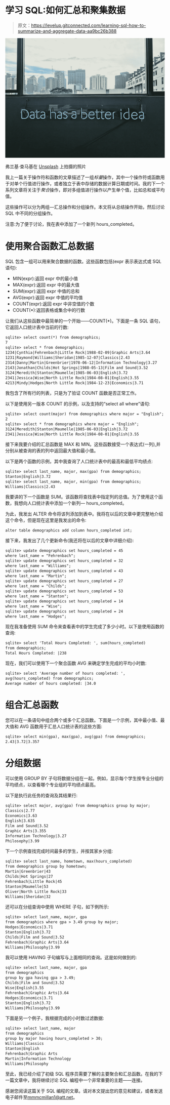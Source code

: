 # 学习 SQL:如何汇总和聚集数据

> 原文：<https://levelup.gitconnected.com/learning-sql-how-to-summarize-and-aggregate-data-aa9bc26b388>

![](img/1c3f688f0716059a897edba6809ef085.png)

弗兰基·查马基在 [Unsplash](https://unsplash.com?utm_source=medium&utm_medium=referral) 上拍摄的照片

我上一篇关于操作符和函数的文章描述了一组*标量*操作，其中一个操作符或函数用于对单个行值进行操作，或者独立于表中存储的数据计算日期或时间。我的下一个系列文章将关注于*聚合*操作，即对多组值进行操作以产生单个值，比如总和或平均值。

这些操作可以分为两组—汇总操作和分组操作。本文将从总结操作开始，然后讨论 SQL 中不同的分组操作。

注意:为了便于讨论，我在表中添加了一个新列 hours_completed。

# 使用聚合函数汇总数据

SQL 包含一组可以用来聚合数据的函数。这些函数包括(expr 表示表达式或 SQL 语句):

*   MIN(expr):返回 expr 中的最小值
*   MAX(expr):返回 expr 中的最大值
*   SUM(expr):返回 expr 中值的总和
*   AVG(expr):返回 expr 中值的平均值
*   COUNT(expr):返回 expr 中非空值的个数
*   COUNT(*):返回表格或集合中的行数

让我们从这些函数中最简单的一个开始——COUNT(*)。下面是一条 SQL 语句，它返回人口统计表中当前的行数:

```
sqlite> select count(*) from demographics;
7
sqlite> select * from demographics;
1234|Cynthia|Fehrenbach|Little Rock|1988-02-09|Graphic Arts|3.64
1231|Raymond|Williams|Sheridan|1985-12-07|Classics|2.43
2314|Danny|Martin|Greenbrier|1978-06-12|Information Technology|3.27
2143|Jonathan|Childs|Hot Springs|1988-05-13|Film and Sound|3.52
3124|Meredith|Stanton|Maumelle|1985-06-03|English|3.72
2341|Jessica|Wise|North Little Rock|1984-08-01|English|3.55
4213|Mindy|Hodges|North Little Rock|1984-12-23|Economics|3.71
```

我包含了所有行的列表，只是为了验证 COUNT 函数是否正常工作。

以下是使用另一版本 COUNT 的示例，以及支持的“select all where”语句:

```
sqlite> select count(major) from demographics where major = "English";
2
sqlite> select * from demographics where major = "English";
3124|Meredith|Stanton|Maumelle|1985-06-03|English|3.72
2341|Jessica|Wise|North Little Rock|1984-08-01|English|3.55
```

接下来我要介绍的汇总函数是 MAX 和 MIN。这些函数接受一个表达式(一列),并分别从被查询的表的列中返回最大值和最小值。

以下是两个函数的示例，其中我查询了人口统计表中的最高和最低平均绩点:

```
sqlite> select last_name, major, max(gpa) from demographics;
Stanton|English|3.72
sqlite> select last_name, major, min(gpa) from demographics;
Williams|Classics|2.43
```

我要讲的下一个函数是 SUM。该函数将查找表中指定列的总值。为了使用这个函数，我想向人口统计表中添加一个新列— hours_completed。

为此，我发出 ALTER 命令将该列添加到表中。我将在以后的文章中更完整地介绍这个命令，但是现在这里是我发出的命令:

```
alter table demographics add column hours_completed int;
```

接下来，我发出了几个更新命令(我还将在以后的文章中详细介绍):

```
sqlite> update demographics set hours_completed = 45 
where last_name = "Fehrenbach";
sqlite> update demographics set hours_completed = 32 
where last_name = "Williams";
sqlite> update demographics set hours_completed = 43 
where last_name = "Martin";
sqlite> update demographics set hours_completed = 27 
where last_name = "Childs";
sqlite> update demographics set hours_completed = 53 
where last_name = "Stanton";
sqlite> update demographics set hours_completed = 14 
where last_name = "Wise";
sqlite> update demographics set hours_completed = 24 
where last_name = "Hodges";
```

现在我准备使用 SUM 命令来查看表中的学生完成了多少小时。以下是使用函数的查询:

```
sqlite> select 'Total Hours Completed: ', sum(hours_completed) 
from demographics;
Total Hours Completed: |238
```

现在，我们可以使用下一个聚合函数 AVG 来确定学生完成的平均小时数:

```
sqlite> select 'Average number of hours completed: ', avg(hours_completed) from demographics;
Average number of hours completed: |34.0
```

# 组合汇总函数

您可以在一条语句中组合两个或多个汇总函数。下面是一个示例，其中最小值、最大值和 AVG 函数用于汇总人口统计表的这些方面:

```
sqlite> select min(gpa), max(gpa), avg(gpa) from demographics;
2.43|3.72|3.357
```

# 分组数据

可以使用 GROUP BY 子句将数据分组在一起。例如，显示每个学生按专业分组的平均绩点，以查看哪个专业组的平均绩点最高。

以下是执行此任务的查询及其结果行:

```
sqlite> select major, avg(gpa) from demographics group by major;
Classics|2.77
Economics|3.63
English|3.635
Film and Sound|3.52
Graphic Arts|3.355
Information Technology|3.27
Philosophy|3.99
```

下一个示例查找完成时间最多的学生，并按其家乡分组:

```
sqlite> select last_name, hometown, max(hours_completed) 
from demographics group by hometown;
Martin|Greenbrier|43
Childs|Hot Springs|27
Fehrenbach|Little Rock|45
Stanton|Maumelle|53
Oliver|North Little Rock|33
Williams|Sheridan|32
```

还可以在分组查询中使用 WHERE 子句，如下例所示:

```
sqlite> select last_name, major, gpa 
from demographics where gpa > 3.49 group by major;
Hodges|Economics|3.71
Stanton|English|3.72
Childs|Film and Sound|3.52
Fehrenbach|Graphic Arts|3.64
Williams|Philosophy|3.99
```

我可以使用 HAVING 子句编写与上面相同的查询。这是如何做到的:

```
sqlite> select last_name, major, gpa 
from demographics 
group by gpa having gpa > 3.49;
Childs|Film and Sound|3.52
Wise|English|3.55
Fehrenbach|Graphic Arts|3.64
Hodges|Economics|3.71
Stanton|English|3.72
Williams|Philosophy|3.99
```

下面是另一个例子，我根据完成的小时数过滤数据:

```
sqlite> select last_name, major 
from demographics 
group by major having hours_completed > 30;
Williams|Classics
Stanton|English
Fehrenbach|Graphic Arts
Martin|Information Technology
Williams|Philosophy
```

至此，我已经介绍了初级 SQL 程序员需要了解的主要聚合和汇总函数。在我的下一篇文章中，我将继续讨论 SQL 编程中一个非常重要的主题——连接。

感谢您阅读这篇关于 SQL 编程的文章。请对本文提出您的意见和建议，或者发送电子邮件至[mmmcmillan1@att.net](mailto:mmmcmillan1@att.net)。
